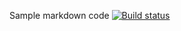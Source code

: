 Sample markdown code
[![Build status](https://ci.appveyor.com/api/projects/status/fcc5ahfdasgmsnvq?svg=true)](https://ci.appveyor.com/project/TatyanaRas/changingdeliverydate)
